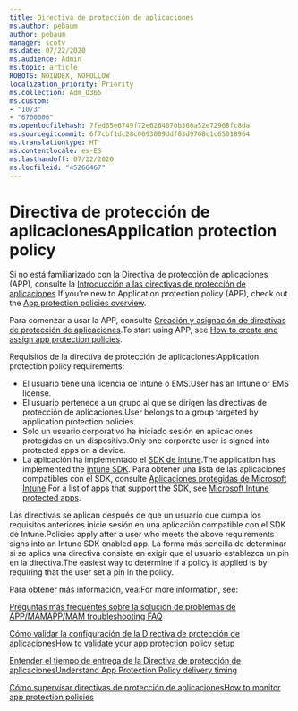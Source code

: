 ```yaml
---
title: Directiva de protección de aplicaciones
ms.author: pebaum
author: pebaum
manager: scotv
ms.date: 07/22/2020
ms.audience: Admin
ms.topic: article
ROBOTS: NOINDEX, NOFOLLOW
localization_priority: Priority
ms.collection: Adm_O365
ms.custom:
- "1073"
- "6700006"
ms.openlocfilehash: 7fed65e6749f72e6264070b360a52e72968fc8da
ms.sourcegitcommit: 6f7cbf1dc28c0693009ddf03d9768c1c65018964
ms.translationtype: HT
ms.contentlocale: es-ES
ms.lasthandoff: 07/22/2020
ms.locfileid: "45266467"
---
```

# <a name="application-protection-policy"></a><span data-ttu-id="43413-102">Directiva de protección de aplicaciones</span><span class="sxs-lookup"><span data-stu-id="43413-102">Application protection policy</span></span>

<span data-ttu-id="43413-103">Si no está familiarizado con la Directiva de protección de aplicaciones (APP), consulte la [Introducción a las directivas de protección de aplicaciones](https://docs.microsoft.com/intune/apps/app-protection-policy).</span><span class="sxs-lookup"><span data-stu-id="43413-103">If you're new to Application protection policy (APP), check out the [App protection policies overview](https://docs.microsoft.com/intune/apps/app-protection-policy).</span></span>

<span data-ttu-id="43413-104">Para comenzar a usar la APP, consulte [Creación y asignación de directivas de protección de aplicaciones](https://docs.microsoft.com/intune/app-protection-policies).</span><span class="sxs-lookup"><span data-stu-id="43413-104">To start using APP, see [How to create and assign app protection policies](https://docs.microsoft.com/intune/app-protection-policies).</span></span>

<span data-ttu-id="43413-105">Requisitos de la directiva de protección de aplicaciones:</span><span class="sxs-lookup"><span data-stu-id="43413-105">Application protection policy requirements:</span></span>

- <span data-ttu-id="43413-106">El usuario tiene una licencia de Intune o EMS.</span><span class="sxs-lookup"><span data-stu-id="43413-106">User has an Intune or EMS license.</span></span>
- <span data-ttu-id="43413-107">El usuario pertenece a un grupo al que se dirigen las directivas de protección de aplicaciones.</span><span class="sxs-lookup"><span data-stu-id="43413-107">User belongs to a group targeted by application protection policies.</span></span>
- <span data-ttu-id="43413-108">Solo un usuario corporativo ha iniciado sesión en aplicaciones protegidas en un dispositivo.</span><span class="sxs-lookup"><span data-stu-id="43413-108">Only one corporate user is signed into protected apps on a device.</span></span>
- <span data-ttu-id="43413-109">La aplicación ha implementado el [SDK de Intune](https://docs.microsoft.com/intune/app-sdk-get-started).</span><span class="sxs-lookup"><span data-stu-id="43413-109">The application has implemented the [Intune SDK](https://docs.microsoft.com/intune/app-sdk-get-started).</span></span> <span data-ttu-id="43413-110">Para obtener una lista de las aplicaciones compatibles con el SDK, consulte [Aplicaciones protegidas de Microsoft Intune](https://docs.microsoft.com/intune/apps-supported-intune-apps).</span><span class="sxs-lookup"><span data-stu-id="43413-110">For a list of apps that support the SDK, see [Microsoft Intune protected apps](https://docs.microsoft.com/intune/apps-supported-intune-apps).</span></span>

<span data-ttu-id="43413-111">Las directivas se aplican después de que un usuario que cumpla los requisitos anteriores inicie sesión en una aplicación compatible con el SDK de Intune.</span><span class="sxs-lookup"><span data-stu-id="43413-111">Policies apply after a user who meets the above requirements signs into an Intune SDK enabled app.</span></span> <span data-ttu-id="43413-112">La forma más sencilla de determinar si se aplica una directiva consiste en exigir que el usuario establezca un pin en la directiva.</span><span class="sxs-lookup"><span data-stu-id="43413-112">The easiest way to determine if a policy is applied is by requiring that the user set a pin in the policy.</span></span> 

<span data-ttu-id="43413-113">Para obtener más información, vea:</span><span class="sxs-lookup"><span data-stu-id="43413-113">For more information, see:</span></span>

[<span data-ttu-id="43413-114">Preguntas más frecuentes sobre la solución de problemas de APP/MAM</span><span class="sxs-lookup"><span data-stu-id="43413-114">APP/MAM troubleshooting FAQ</span></span>](https://docs.microsoft.com/intune/apps/troubleshoot-mam)  

[<span data-ttu-id="43413-115">Cómo validar la configuración de la Directiva de protección de aplicaciones</span><span class="sxs-lookup"><span data-stu-id="43413-115">How to validate your app protection policy setup</span></span>](https://docs.microsoft.com/intune/app-protection-policies-validate)

[<span data-ttu-id="43413-116">Entender el tiempo de entrega de la Directiva de protección de aplicaciones</span><span class="sxs-lookup"><span data-stu-id="43413-116">Understand App Protection Policy delivery timing</span></span>](https://docs.microsoft.com/intune/app-protection-policy-delivery)  

[<span data-ttu-id="43413-117">Cómo supervisar directivas de protección de aplicaciones</span><span class="sxs-lookup"><span data-stu-id="43413-117">How to monitor app protection policies</span></span>](https://docs.microsoft.com/intune/app-protection-policies-monitor)